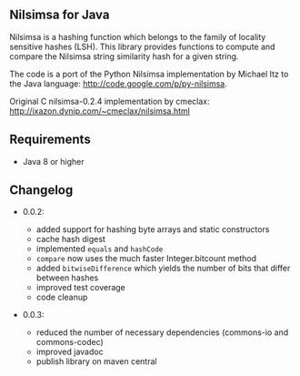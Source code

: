 ## Nilsimsa for Java

Nilsimsa is a hashing function which belongs to the family of locality sensitive hashes (LSH). This library provides functions to compute and compare the Nilsimsa string similarity hash for a given string.
 
The code is a port of the Python Nilsimsa implementation by Michael Itz to the Java language:
  http://code.google.com/p/py-nilsimsa.
 
Original C nilsimsa-0.2.4 implementation by cmeclax:
 http://ixazon.dynip.com/~cmeclax/nilsimsa.html


## Requirements

* Java 8 or higher

## Changelog

* 0.0.2: 
  - added support for hashing byte arrays and static constructors
  - cache hash digest
  - implemented `equals` and `hashCode`
  - `compare` now uses the much faster Integer.bitcount method
  - added `bitwiseDifference` which yields the number of bits that differ between hashes
  - improved test coverage
  - code cleanup

* 0.0.3:
  - reduced the number of necessary dependencies (commons-io and commons-codec)
  - improved javadoc
  - publish library on maven central
